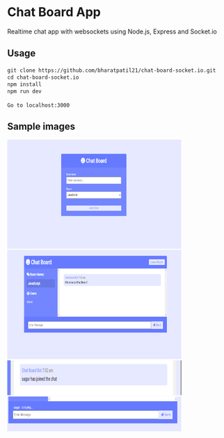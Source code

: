 # Chat Board App
Realtime chat app with websockets using Node.js, Express and Socket.io


## Usage
```
git clone https://github.com/bharatpatil21/chat-board-socket.io.git
cd chat-board-socket.io
npm install
npm run dev

Go to localhost:3000
```


## Sample images

<img src="assets/images/home-page.PNG" height="250" width="400">
<img src="assets/images/chat-board.PNG" height="250" width="400">

<img src="assets/images/new-user-joined.PNG" height="80" width="400">
<img src="assets/images/user typing notification.PNG" height="80" width="400">
